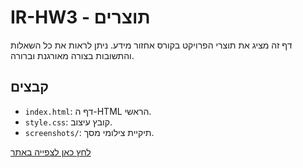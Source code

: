 # IR-HW3 - תוצרים
דף זה מציג את תוצרי הפרויקט בקורס אחזור מידע. ניתן לראות את כל השאלות והתשובות בצורה מאורגנת וברורה.

## קבצים
- `index.html`: דף ה-HTML הראשי.
- `style.css`: קובץ עיצוב.
- `screenshots/`: תיקיית צילומי מסך.

[לחץ כאן לצפייה באתר](https://yaakovsh8.github.io/IR-HW3)
